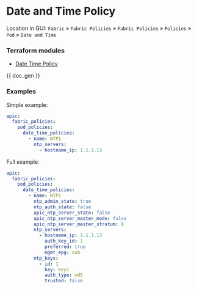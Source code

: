 # Date and Time Policy

Location in GUI:
`Fabric` » `Fabric Policies` » `Fabric Policies` » `Policies` » `Pod` » `Date and Time`

### Terraform modules

* [Date Time Policy](https://registry.terraform.io/modules/netascode/date-time-policy/aci/latest)

{{ doc_gen }}

### Examples

Simple example:

```yaml
apic:
  fabric_policies:
    pod_policies:
      date_time_policies:
        - name: NTP1
          ntp_servers:
            - hostname_ip: 1.1.1.13
```

Full example:

```yaml
apic:
  fabric_policies:
    pod_policies:
      date_time_policies:
        - name: NTP1
          ntp_admin_state: true
          ntp_auth_state: false
          apic_ntp_server_state: false
          apic_ntp_server_master_mode: false
          apic_ntp_server_master_stratum: 8
          ntp_servers:
            - hostname_ip: 1.1.1.13
              auth_key_id: 1
              preferred: true
              mgmt_epg: oob
          ntp_keys:
            - id: 1
              key: key1
              auth_type: md5
              trusted: false
```
